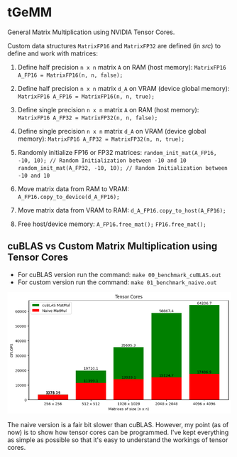 # tGeMM
General Matrix Multiplication using NVIDIA Tensor Cores. 

Custom data structures `MatrixFP16` and `MatrixFP32` are defined (in *src*) to define and work with matrices:
1. Define half precision `n x n` matrix `A` on RAM (host memory):
    `MatrixFP16 A_FP16 = MatrixFP16(n, n, false);`

2. Define half precision `n x n` matrix `d_A` on VRAM (device global memory):
    `MatrixFP16 A_FP16 = MatrixFP16(n, n, true);`

3. Define single precision `n x n` matrix `A` on RAM (host memory):
    `MatrixFP16 A_FP32 = MatrixFP32(n, n, false);`

4. Define single precision `n x n` matrix `d_A` on VRAM (device global memory):
    `MatrixFP16 A_FP32 = MatrixFP32(n, n, true);`

3. Randomly initialize FP16 or FP32 matrices:
    `random_init_mat(A_FP16, -10, 10); // Random Initialization between -10 and 10`
    `random_init_mat(A_FP32, -10, 10); // Random Initialization between -10 and 10`

4. Move matrix data from RAM to VRAM:
    `A_FP16.copy_to_device(d_A_FP16);`

5. Move matrix data from VRAM to RAM:
    `d_A_FP16.copy_to_host(A_FP16);`

6. Free host/device memory:
    `A_FP16.free_mat();`
    `FP16.free_mat();`

## cuBLAS vs Custom Matrix Multiplication using Tensor Cores

- For cuBLAS version run the command: `make 00_benchmark_cuBLAS.out`
- For custom version run the command: `make 01_benchmark_naive.out`

![benchmark](txt_benchmarks/Benchmark.png)

The naive version is a fair bit slower than cuBLAS. However, my point (as of now) is to show how tensor cores can be programmed. I've kept everything as simple as possible so that it's easy to understand the workings of tensor cores.